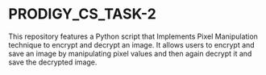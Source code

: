 # PRODIGY_CS_TASK-2
This repository features a Python script that Implements Pixel Manipulation technique to encrypt and decrypt an image. It allows users to encrypt and save an image by manipulating pixel values and then again decrypt it and save the decrypted image.
